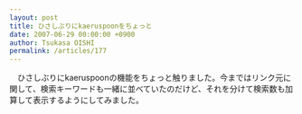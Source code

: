 ```yaml
---
layout: post
title: ひさしぶりにkaeruspoonをちょっと
date: 2007-06-29 00:00:00 +0900
author: Tsukasa OISHI
permalink: /articles/177
---
```



　ひさしぶりにkaeruspoonの機能をちょっと触りました。今まではリンク元に関して、検索キーワードも一緒に並べていたのだけど、それを分けて検索数も加算して表示するようにしてみました。  

